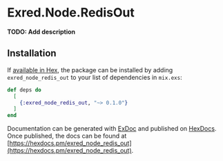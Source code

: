 # Exred.Node.RedisOut

**TODO: Add description**

## Installation

If [available in Hex](https://hex.pm/docs/publish), the package can be installed
by adding `exred_node_redis_out` to your list of dependencies in `mix.exs`:

```elixir
def deps do
  [
    {:exred_node_redis_out, "~> 0.1.0"}
  ]
end
```

Documentation can be generated with [ExDoc](https://github.com/elixir-lang/ex_doc)
and published on [HexDocs](https://hexdocs.pm). Once published, the docs can
be found at [https://hexdocs.pm/exred_node_redis_out](https://hexdocs.pm/exred_node_redis_out).

